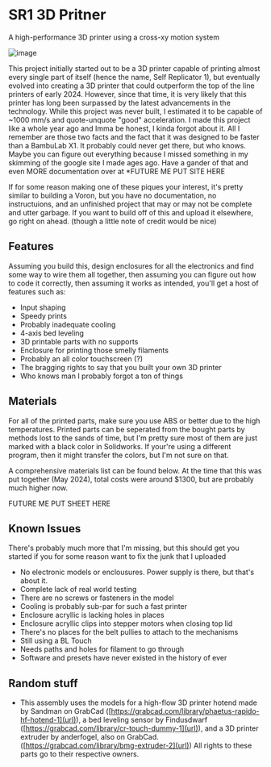 # SR1 3D Pritner
A high-performance 3D printer using a cross-xy motion system

![image](https://github.com/user-attachments/assets/7a32f252-2347-442e-a39b-a99dc09183ce)

This project initially started out to be a 3D printer capable of printing almost every single part of itself (hence the name, Self Replicator 1), but eventually evolved into creating a 3D printer that could outperform the top of the line printers of early 2024. However, since that time, it is very likely that this printer has long been surpassed by the latest advancements in the technology. While this project was never built, I estimated it to be capable of ~1000 mm/s and quote-unquote "good" acceleration. I made this project like a whole year ago and Imma be honest, I kinda forgot about it. All I remember are those two facts and the fact that it was designed to be faster than a BambuLab X1. It probably could never get there, but who knows. Maybe you can figure out everything because I missed something in my skimming of the google site I made ages ago. Have a gander of that and even MORE documentation over at *FUTURE ME PUT SITE HERE

If for some reason making one of these piques your interest, it's pretty similar to building a Voron, but you have no documentation, no instructuions, and an unfinished project that may or may not be complete and utter garbage. If you want to build off of this and upload it elsewhere, go right on ahead. (though a little note of credit would be nice)

## Features
Assuming you build this, design enclosures for all the electronics and find some way to wire them all together, then assuming you can figure out how to code it correctly, then assuming it works as intended, you'll get a host of features such as:
 - Input shaping
 - Speedy prints
 - Probably inadequate cooling
 - 4-axis bed leveling
 - 3D printable parts with no supports
 - Enclosure for printing those smelly filaments
 - Probably an all color touchscreen (?)
 - The bragging rights to say that you built your own 3D printer
 - Who knows man I probably forgot a ton of things

## Materials
For all of the printed parts, make sure you use ABS or better due to the high temperatures. Printed parts can be seperated from the bought parts by methods lost to the sands of time, but I'm pretty sure most of them are just marked with a black color in Solidworks. If your're using a different program, then it might transfer the colors, but I'm not sure on that. 

A comprehensive materials list can be found below. At the time that this was put together (May 2024), total costs were around $1300, but are probably much higher now.

FUTURE ME PUT SHEET HERE

## Known Issues
There's probably much more that I'm missing, but this should get you started if you for some reason want to fix the junk that I uploaded
 - No electronic models or enclousures. Power supply is there, but that's about it. 
 - Complete lack of real world testing
 - There are no screws or fasteners in the model
 - Cooling is probably sub-par for such a fast printer
 - Enclosure acryllic is lacking holes in places
 - Enclosure acryllic clips into stepper motors when closing top lid
 - There's no places for the belt pullies to attach to the mechanisms
 - Still using a BL Touch
 - Needs paths and holes for filament to go through
 - Software and presets have never existed in the history of ever

## Random stuff
  - This assembly uses the models for a high-flow 3D printer hotend made by Sandman on GrabCad ([https://grabcad.com/library/phaetus-rapido-hf-hotend-1](url)), a bed leveling sensor by Findusdwarf ([https://grabcad.com/library/cr-touch-dummy-1](url)), and a 3D printer extruder by anderfogel, also on GrabCad. ([https://grabcad.com/library/bmg-extruder-2](url)) All rights to these parts go to their respective owners.

